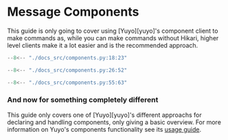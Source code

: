 # Message Components

This guide is only going to cover using [Yuyo][yuyo]'s component client to make
commands as, while you can make commands without Hikari, higher level clients
make it a lot easier and is the recommended approach.

```py
--8<-- "./docs_src/components.py:18:23"
```



```py
--8<-- "./docs_src/components.py:26:52"
```



```py
--8<-- "./docs_src/components.py:55:63"
```

### And now for something completely different

This guide only covers one of [Yuyo][yuyo]'s different approachs for declaring
and handling components, only giving a basic overview. For more information on
Yuyo's components functionality see its
[usage guide](https://yuyo.cursed.solutions/usage/components).

